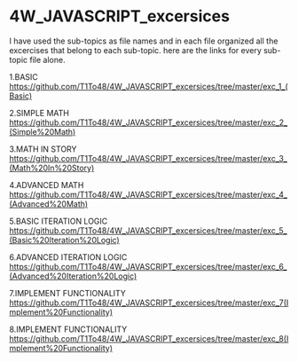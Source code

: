 # 4W_JAVASCRIPT_excersices

I have used the sub-topics as file names and in each file organized
all the excercises that belong to each sub-topic.
here are the links for every sub-topic file alone.


1.BASIC
 https://github.com/T1To48/4W_JAVASCRIPT_excersices/tree/master/exc_1_(Basic)

2.SIMPLE MATH
https://github.com/T1To48/4W_JAVASCRIPT_excersices/tree/master/exc_2_(Simple%20Math)

3.MATH IN STORY
https://github.com/T1To48/4W_JAVASCRIPT_excersices/tree/master/exc_3_(Math%20In%20Story)

4.ADVANCED MATH
https://github.com/T1To48/4W_JAVASCRIPT_excersices/tree/master/exc_4_(Advanced%20Math)

5.BASIC ITERATION LOGIC
https://github.com/T1To48/4W_JAVASCRIPT_excersices/tree/master/exc_5_(Basic%20Iteration%20Logic)

6.ADVANCED ITERATION LOGIC
https://github.com/T1To48/4W_JAVASCRIPT_excersices/tree/master/exc_6_(Advanced%20Iteration%20Logic)

7.IMPLEMENT FUNCTIONALITY
https://github.com/T1To48/4W_JAVASCRIPT_excersices/tree/master/exc_7(Implement%20Functionality)

8.IMPLEMENT FUNCTIONALITY
https://github.com/T1To48/4W_JAVASCRIPT_excersices/tree/master/exc_8(Implement%20Functionality)